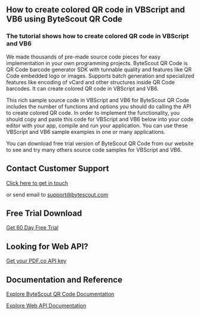 ## How to create colored QR code in VBScript and VB6 using ByteScout QR Code

### The tutorial shows how to create colored QR code in VBScript and VB6

We made thousands of pre-made source code pieces for easy implementation in your own programming projects. ByteScout QR Code is QR Code barcode generator SDK with tunnable quality and features like QR Code embedded logo or images. Supports batch generation and specialized features like encoding of vCard and other structures inside QR Code barcodes. It can create colored QR code in VBScript and VB6.

This rich sample source code in VBScript and VB6 for ByteScout QR Code includes the number of functions and options you should do calling the API to create colored QR code. In order to implement the functionality, you should copy and paste this code for VBScript and VB6 below into your code editor with your app, compile and run your application. You can use these VBScript and VB6 sample examples in one or many applications.

You can download free trial version of ByteScout QR Code from our website to see and try many others source code samples for VBScript and VB6.

## Contact Customer Support

[Click here to get in touch](https://bytescout.zendesk.com/hc/en-us/requests/new?subject=ByteScout%20QR%20Code%20Question)

or send email to [support@bytescout.com](mailto:support@bytescout.com?subject=ByteScout%20QR%20Code%20Question) 

## Free Trial Download

[Get 60 Day Free Trial](https://bytescout.com/download/web-installer?utm_source=github-readme)

## Looking for Web API? 

[Get your PDF.co API key](https://pdf.co/documentation/api?utm_source=github-readme)

## Documentation and Reference

[Explore ByteScout QR Code Documentation](https://bytescout.com/documentation/index.html?utm_source=github-readme)

[Explore Web API Documentation](https://pdf.co/documentation/api?utm_source=github-readme)
